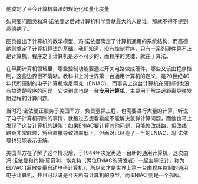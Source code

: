 他奠定了当今计算机算法的规范化和量化度量

如果要问图灵和冯·诺依曼之后对计算机科学贡献最大的人是谁，那就不得不提到高德纳了。

图灵提出了计算机的数学模型、冯·诺依曼确定了计算机通用的系统结构，而高德纳则奠定了计算机算法的基础。我们知道，没有控制程序，只有一系列硬件算不上是计算机，程序之于计算机是必不可少的，而程序的灵魂，就在于算法。

在早期计算机领域里，哪些控制功能要通过开关电路做成硬件，哪些又该由程序控制，这些边界很不清晰。教科书上对世界第一台通用计算机的定义，是20世纪40年代所研制的电子计算机埃尼阿克（ENIAC），而事实上这台计算机在研制时也没有搞清楚程序的问题，它说到底也是一台**专用计算机**，主要用于解决远距离导弹发射过程的计算问题。

当时冯·诺依曼正服务于美国军方，负责氢弹工程，也需要进行大量的计算，听说了电子计算机研制的事情，就跑过去想看看能不能解决氢弹计算问题，而他也马上发现了这台计算机的缺陷：如果ENIAC要计算其他问题，只能修改线路，但改线路会非常麻烦，将会直接导致效率低下，但面对已经造了一半的ENIAC，冯·诺依曼也只能表示无解。

美国军方在了解了这个情况后，于1944年决定再造一台新的通用计算机，这次由冯·诺依曼和约翰·莫奇利、埃克特（两位ENIAC的研发者）一起主导设计，称为 EDVAC (离散变量自动电子计算机)，所以它才是世界上第一台由程序控制的通用电子计算机，并且可以说是今天所有计算机的原型，而 ENIAC 则是一个孤版。

